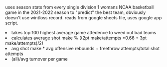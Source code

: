uses season stats from every single division 1 womans NCAA basketball game in the 2021-2022 season to "predict" the best team, obviously doesn't use win/loss record. reads from google sheets file, uses google app script.<br>
<li> takes top 100 highest average game attedence to weed out bad teams</li>
<li> calculates average shot make % ((2pt make/attempts *0.66 + 3pt make/attempts)/2)</li>
<li>avg shot make * avg offensive rebounds + freethrow attempts/total shot attempts</li>
<li>(all)/avg turnover per game</li>
